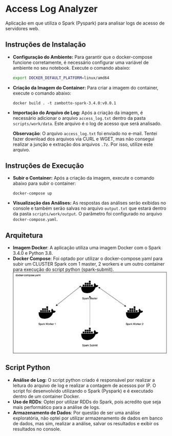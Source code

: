 # Access Log Analyzer
Aplicação em que utiliza o Spark (Pyspark) para analisar logs de acesso de servidores web.

## Instruções de Instalação

- **Configuração do Ambiente:** Para garantir que o docker-compose funcione corretamente, é necessário configurar uma variável de ambiente no seu notebook. Execute o comando abaixo:
  ```bash
  export DOCKER_DEFAULT_PLATFORM=linux/amd64
  ```

- **Criação da Imagem do Container:** Para criar a imagem do container, execute o comando abaixo:
  ```
  docker build . -t zambotto-spark-3.4.0:v0.0.1
  ```

- **Importação do Arquivo de Log:** Após a criação da imagem, é necessário adicionar o arquivo `access_log.txt` dentro da pasta `scripts/work/data`. Este arquivo é o log de acesso que será analisado.

  **Observação**: O arquivo `access_log.txt` foi enviado no e-mail. Tentei fazer download dos arquivos via CURL e WGET, mas não consegui realizar a junção e extração dos arquivos `.7z`. Por isso,
utilize este arquivo.

## Instruções de Execução

- **Subir o Container:** Após a criação da imagem, execute o comando abaixo para subir o container:
  ```
  docker-compose up
  ```

- **Visualização das Análises:** As respostas das análises serão exibidas no console e também serão salvas no arquivo `output.txt` que estará dentro da pasta `scripts/work/output`. O parâmetro foi configurado no arquivo
`docker-compose.yaml`.

## Arquitetura

- **Imagem Docker**: A aplicação utiliza uma imagem Docker com o Spark 3.4.0 e Python 3.8.
- **Docker Compose**: Foi optado por utilizar o docker-compose.yaml para subir um CLUSTER Spark com 1 master, 2 workers e um outro container para execução do script python (spark-submit).
![image](./arquitetura.png)

## Script Python

- **Análise de Log:** O script python criado é responsável por realizar a leitura do arquivo de log e realizar a contagem de acessos por IP. O script foi desenvolvido utilizando o Spark (Pyspark) e é executado dentro de um container Docker.
- **Uso de RDDs**: Optei por utilizar RDDs do Spark, pois acredito que seja mais performático para a análise de logs.
- **Armazenamento de Dados**: Por questão de ser uma análise exploratória, não optei por utilizar armazenamento de dados em banco de dados, mas sim, realizar a análise, salvar os resultados e exibir os resultados no console.